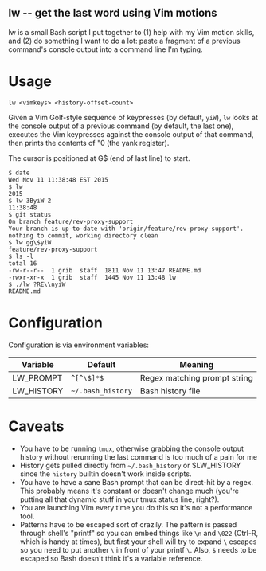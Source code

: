 lw -- get the last word using Vim motions
-----------------------------------------------------

lw is a small Bash script I put together to (1) help with my Vim
motion skills, and (2) do something I want to do a lot: paste a
fragment of a previous command's console output into a command
line I'm typing. 

Usage
=============

`lw <vimkeys> <history-offset-count>`

Given a Vim Golf-style sequence of keypresses (by default,
`yiW`), `lw` looks at the console output of a previous command
(by default, the last one), executes the Vim keypresses against
the console output of that command, then prints the contents of
"0 (the yank register).

The cursor is positioned at G$ (end of last line) to start. 

```
$ date
Wed Nov 11 11:38:48 EST 2015
$ lw
2015
$ lw 3ByiW 2
11:38:48
$ git status
On branch feature/rev-proxy-support
Your branch is up-to-date with 'origin/feature/rev-proxy-support'.
nothing to commit, working directory clean
$ lw gg\$yiW
feature/rev-proxy-support
$ ls -l
total 16
-rw-r--r--  1 grib  staff  1811 Nov 11 13:47 README.md
-rwxr-xr-x  1 grib  staff  1445 Nov 11 13:48 lw
$ ./lw ?RE\\nyiW
README.md
```

Configuration
=============

Configuration is via environment variables:

| Variable | Default | Meaning |
|----------|---------|---------|
| LW_PROMPT | `^[^\$]*$` | Regex matching prompt string |
| LW_HISTORY | `~/.bash_history` | Bash history file | 


Caveats 
=============

 * You have to be running `tmux`, otherwise grabbing
   the console output history without rerunning the last command is
   too much of a pain for me
 * History gets pulled directly from `~/.bash_history` or
   $LW_HISTORY since the `history` builtin doesn't work inside
   scripts. 
 * You have to have a sane Bash prompt that can be direct-hit by
   a regex. This probably means it's constant or doesn't change
   much (you're putting all that dynamic stuff in your tmux
   status line, right?).  
 * You are launching Vim every time you do this so it's not a
   performance tool.   
 * Patterns have to be escaped sort of crazily.  The pattern is
   passed through shell's "printf" so you can embed things like
   `\n` and `\022` (Ctrl-R, which is handy at times), but first
   your shell will try to expand `\` escapes so you need to put
   another `\` in front of your printf `\`.  Also, `$` needs to
   be escaped so Bash doesn't think it's a variable reference. 



